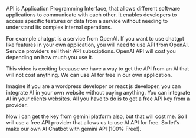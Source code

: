 API is Application Programming Interface, that allows different software applications to communicate with each other. It enables developers to access specific features or data from a service without needing to understand its complex internal operations.

For example chatgpt is a service from OpenAI. If you want to use chatgpt like features in your own application, you will need to use API from OpenAI. Service providers sell their API subsciptions. OpenAI API will cost you depending on how much you use it. 

This video is exciting because we have a way to get the API from an AI that will not cost anything. We can use AI for free in our own application. 

Imagine if you are a wordpress developer or react js developer, you can integrate AI in your own website without paying anything. You can integrate AI in your clients websites. All you have to do is to get a free API key from a provider.

Now i can get the key from gemini platform also, but that will cost me. So I will use a free API provider that allows us to use AI API for free. So let's make our own AI Chatbot with gemini API (100% Free!).
